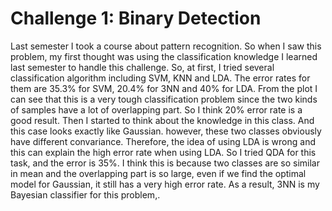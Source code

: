 # Challenge 1: Binary Detection

Last semester I took a course about pattern recognition. So when I saw this problem, my first thought was using the classification knowledge I learned last semester to handle this challenge. So, at first, I tried several classification algorithm including SVM, KNN and LDA. The error rates for them are 35.3% for SVM, 20.4% for 3NN and 40% for LDA. From the plot I can see that this is a very tough classification problem since the two kinds of samples have a lot of overlapping part. So I think 20% error rate is a good result. Then I started to think about the knowledge in this class. And this case looks exactly like Gaussian. however, these two classes obviously have different convariance. Therefore, the idea of using LDA is wrong and this can explain the high error rate when using LDA. So I tried QDA for this task, and the error is 35%. I think this is because two classes are so similar in mean and the overlapping part is so large, even if we find the optimal model for Gaussian, it still has a very high error rate. As a result, 3NN is my Bayesian classifier for this problem,. 
